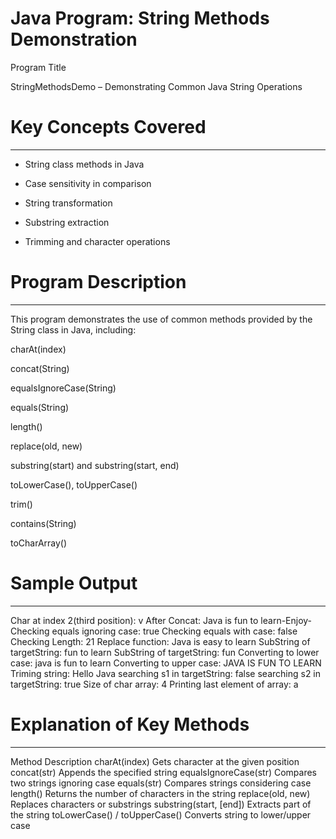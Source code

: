 # Java Program: String Methods Demonstration

Program Title

StringMethodsDemo – Demonstrating Common Java String Operations



# Key Concepts Covered
----------------------
* String class methods in Java

* Case sensitivity in comparison

* String transformation

* Substring extraction

* Trimming and character operations



# Program Description
---------------------
This program demonstrates the use of common methods provided by the String class in Java, including:

charAt(index)

concat(String)

equalsIgnoreCase(String)

equals(String)

length()

replace(old, new)

substring(start) and substring(start, end)

toLowerCase(), toUpperCase()

trim()

contains(String)

toCharArray()



# Sample Output
---------------
Char at index 2(third position): v
After Concat: Java is fun to learn-Enjoy-
Checking equals ignoring case: true
Checking equals with case: false
Checking Length: 21
Replace function: Java is easy to learn
SubString of targetString: fun to learn
SubString of targetString: fun 
Converting to lower case: java is fun to learn
Converting to upper case: JAVA IS FUN TO LEARN
Triming string: Hello Java
searching s1 in targetString: false
searching s2 in targetString: true
Size of char array: 4
Printing last element of array: a



# Explanation of Key Methods
----------------------------
Method	Description
charAt(index)	Gets character at the given position
concat(str)	Appends the specified string
equalsIgnoreCase(str)	Compares two strings ignoring case
equals(str)	Compares strings considering case
length()	Returns the number of characters in the string
replace(old, new)	Replaces characters or substrings
substring(start, [end])	Extracts part of the string
toLowerCase() / toUpperCase()	Converts string to lower/upper case
